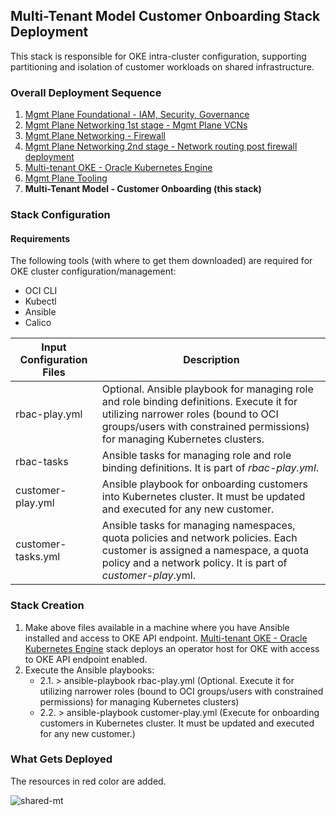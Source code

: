 ## Multi-Tenant Model Customer Onboarding Stack Deployment

This stack is responsible for OKE intra-cluster configuration, supporting partitioning and isolation of customer workloads on shared infrastructure.

### Overall Deployment Sequence

1. [Mgmt Plane Foundational - IAM, Security, Governance](./MPLANE-FOUNDATIONAL.md)
2. [Mgmt Plane Networking 1st stage - Mgmt Plane VCNs](./MPLANE-NETWORKING.md#stage1)
3. [Mgmt Plane Networking - Firewall](./MPLANE-FIREWALL.md)
4. [Mgmt Plane Networking 2nd stage - Network routing post firewall deployment](./MPLANE-NETWORKING.md#stage2)
5. [Multi-tenant OKE - Oracle Kubernetes Engine](./MT-SHARED-OKE.md)
6. [Mgmt Plane Tooling](./MPLANE-TOOLING.md)
7. **Multi-Tenant Model - Customer Onboarding (this stack)**

### Stack Configuration

#### Requirements

The following tools (with where to get them downloaded) are required for OKE cluster configuration/management:

- OCI CLI
- Kubectl
- Ansible
- Calico

Input Configuration Files | Description 
--------------------------|-------------------------------------------
rbac-play.yml      | Optional. Ansible playbook for managing role and role binding definitions. Execute it for utilizing narrower roles (bound to OCI groups/users with constrained permissions) for managing Kubernetes clusters. 
rbac-tasks         | Ansible tasks for managing role and role binding definitions. It is part of *rbac-play.yml*.
customer-play.yml  | Ansible playbook for onboarding customers into Kubernetes cluster. It must be updated and executed for any new customer.
customer-tasks.yml | Ansible tasks for managing namespaces, quota policies and network policies. Each customer is assigned a namespace, a quota policy and a network policy. It is part of *customer-play*.yml.

### Stack Creation

1. Make above files available in a machine where you have Ansible installed and access to OKE API endpoint. [Multi-tenant OKE - Oracle Kubernetes Engine](./MT-SHARED-OKE.md) stack deploys an operator host for OKE with access to OKE API endpoint enabled.
2. Execute the Ansible playbooks:
    - 2.1. > ansible-playbook rbac-play.yml (Optional. Execute it for utilizing narrower roles (bound to OCI groups/users with constrained permissions) for managing Kubernetes clusters)
    - 2.2. > ansible-playbook customer-play.yml (Execute for onboarding customers in Kubernetes cluster. It must be updated and executed for any new customer.)

### What Gets Deployed

The resources in red color are added.

![shared-mt](../../design/images/customer-1-mt.png)
